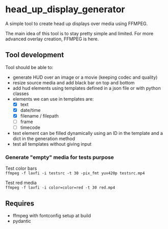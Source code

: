 # head_up_display_generator
A simple tool to create head up displays over media using FFMPEG.

The main idea of this tool is to stay pretty simple and limited. For more advanced
overlay creation, FFMPEG is here.

## Tool development
Tool should be able to:
- generate HUD over an image or a movie (keeping codec and quality)
- resize source media and add black bar on top and bottom
- add hud elements using templates defined in a json file or with python classes
- elements we can use in templates are:
    - [x] text
    - [x] date/time
    - [x] filename / filepath
    - [ ] frame
    - [ ] timecode
- text element can be filled dynamically using an ID in the template and a dict in the generation method
- test all templates without giving input


### Generate "empty" media for tests purpose
Test color bars \
`ffmpeg -f lavfi -i testsrc -t 30 -pix_fmt yuv420p testsrc.mp4`

Test red media \
`ffmpeg -f lavfi -i color=color=red -t 30 red.mp4`

## Requires
- ffmpeg with fontconfig setup at build
- pydantic

